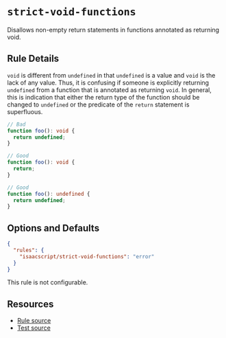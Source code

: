# `strict-void-functions`

Disallows non-empty return statements in functions annotated as returning void.

## Rule Details

`void` is different from `undefined` in that `undefined` is a value and `void` is the lack of any value. Thus, it is confusing if someone is explicitly returning `undefined` from a function that is annotated as returning `void`. In general, this is indication that either the return type of the function should be changed to `undefined` or the predicate of the `return` statement is superfluous.

```ts
// Bad
function foo(): void {
  return undefined;
}

// Good
function foo(): void {
  return;
}

// Good
function foo(): undefined {
  return undefined;
}
```

## Options and Defaults

```json
{
  "rules": {
    "isaacscript/strict-void-functions": "error"
  }
}
```

This rule is not configurable.

## Resources

- [Rule source](../../src/rules/strict-void-functions.ts)
- [Test source](../../tests/rules/strict-void-functions.test.ts)
